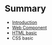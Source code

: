 # Summary

* [Introduction](README.md)
* [Web Component](chapter1.md)
* [HTML basic](html_basic.md)
* CSS basic

